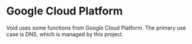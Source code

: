 # Google Cloud Platform

Void uses some functions from Google Cloud Platform.  The primary use
case is DNS, which is managed by this project.
